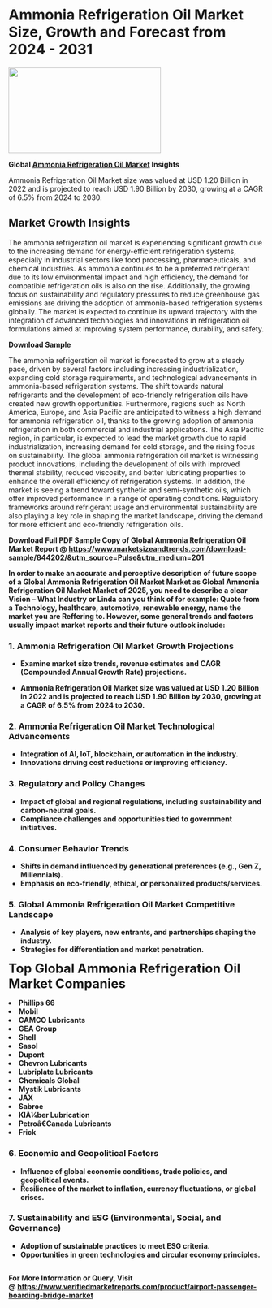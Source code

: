 <H1>Ammonia Refrigeration Oil Market Size, Growth and Forecast from 2024 - 2031</H1><img class="aligncenter size-medium wp-image-584254" src="https://thirdeyenews.in/wp-content/uploads/2024/09/Global-Market-Research-300x168.jpeg" alt="" width="300" height="168" /><p><strong>Global&nbsp;<a href="https://www.marketsizeandtrends.com/download-sample/844202/&amp;utm_source=Pulse&amp;utm_medium=201">Ammonia Refrigeration Oil Market</a> Insights</strong></p><p>Ammonia Refrigeration Oil Market size was valued at USD 1.20 Billion in 2022 and is projected to reach USD 1.90 Billion by 2030, growing at a CAGR of 6.5% from 2024 to 2030.</p><p><h2>Market Growth Insights</h2> <p>The ammonia refrigeration oil market is experiencing significant growth due to the increasing demand for energy-efficient refrigeration systems, especially in industrial sectors like food processing, pharmaceuticals, and chemical industries. As ammonia continues to be a preferred refrigerant due to its low environmental impact and high efficiency, the demand for compatible refrigeration oils is also on the rise. Additionally, the growing focus on sustainability and regulatory pressures to reduce greenhouse gas emissions are driving the adoption of ammonia-based refrigeration systems globally. The market is expected to continue its upward trajectory with the integration of advanced technologies and innovations in refrigeration oil formulations aimed at improving system performance, durability, and safety.</p> <p><strong>Download Sample</strong></p> <p>The ammonia refrigeration oil market is forecasted to grow at a steady pace, driven by several factors including increasing industrialization, expanding cold storage requirements, and technological advancements in ammonia-based refrigeration systems. The shift towards natural refrigerants and the development of eco-friendly refrigeration oils have created new growth opportunities. Furthermore, regions such as North America, Europe, and Asia Pacific are anticipated to witness a high demand for ammonia refrigeration oil, thanks to the growing adoption of ammonia refrigeration in both commercial and industrial applications. The Asia Pacific region, in particular, is expected to lead the market growth due to rapid industrialization, increasing demand for cold storage, and the rising focus on sustainability. The global ammonia refrigeration oil market is witnessing product innovations, including the development of oils with improved thermal stability, reduced viscosity, and better lubricating properties to enhance the overall efficiency of refrigeration systems. In addition, the market is seeing a trend toward synthetic and semi-synthetic oils, which offer improved performance in a range of operating conditions. Regulatory frameworks around refrigerant usage and environmental sustainability are also playing a key role in shaping the market landscape, driving the demand for more efficient and eco-friendly refrigeration oils. <p><strong></p><p><span class=""><strong>Download Full PDF Sample Copy of Global Ammonia Refrigeration Oil Market Report</strong> @ <a href="https://www.marketsizeandtrends.com/download-sample/844202/&amp;utm_source=Pulse&amp;utm_medium=201" target="_blank">https://www.marketsizeandtrends.com/download-sample/844202/&amp;utm_source=Pulse&amp;utm_medium=201</a></span></p><p>In order to make an accurate and perceptive description of future scope of a Global&nbsp;Ammonia Refrigeration Oil Market Market as Global&nbsp;Ammonia Refrigeration Oil Market Market of 2025, you need to describe a clear Vision &ndash; What Industry or Linda can you think of for example: Quote from a Technology, healthcare, automotive, renewable energy, name the market you are Reffering to. However, some general trends and factors usually impact market reports and their future outlook include:</p><h3>1.&nbsp;<strong>Ammonia Refrigeration Oil Market Growth Projections</strong></h3><ul><li>Examine market size trends, revenue estimates and CAGR (Compounded Annual Growth Rate) projections.</li><li><p>Ammonia Refrigeration Oil Market size was valued at USD 1.20 Billion in 2022 and is projected to reach USD 1.90 Billion by 2030, growing at a CAGR of 6.5% from 2024 to 2030.</p></li></ul><h3>2.&nbsp;<strong>Ammonia Refrigeration Oil Market Technological Advancements</strong></h3><ul><li>Integration of AI, IoT, blockchain, or automation in the industry.</li><li>Innovations driving cost reductions or improving efficiency.</li></ul><h3>3.&nbsp;<strong>Regulatory and Policy Changes</strong></h3><ul><li>Impact of global and regional regulations, including sustainability and carbon-neutral goals.</li><li>Compliance challenges and opportunities tied to government initiatives.</li></ul><h3>4.&nbsp;<strong>Consumer Behavior Trends</strong></h3><ul><li>Shifts in demand influenced by generational preferences (e.g., Gen Z, Millennials).</li><li>Emphasis on eco-friendly, ethical, or personalized products/services.</li></ul><h3>5.&nbsp;<strong>Global Ammonia Refrigeration Oil Market Competitive Landscape</strong></h3><ul><li>Analysis of key players, new entrants, and partnerships shaping the industry.</li><li>Strategies for differentiation and market penetration.</li></ul><p data-pm-slice="1 1 []"><span style="color: inherit; font-family: inherit; font-size: 25px;">Top Global Ammonia Refrigeration Oil Market Companies</span></p><div class="" data-test-id=""><p><li>Phillips 66</li><li> Mobil</li><li> CAMCO Lubricants</li><li> GEA Group</li><li> Shell</li><li> Sasol</li><li> Dupont</li><li> Chevron Lubricants</li><li> Lubriplate Lubricants</li><li> Chemicals Global</li><li> Mystik Lubricants</li><li> JAX</li><li> Sabroe</li><li> KlÃ¼ber Lubrication</li><li> Petroâ€Canada Lubricants</li><li> Frick</li></p></div><h3>6.&nbsp;<strong>Economic and Geopolitical Factors</strong></h3><ul><li>Influence of global economic conditions, trade policies, and geopolitical events.</li><li>Resilience of the market to inflation, currency fluctuations, or global crises.</li></ul><h3>7.&nbsp;<strong>Sustainability and ESG (Environmental, Social, and Governance)</strong></h3><ul><li>Adoption of sustainable practices to meet ESG criteria.</li><li>Opportunities in green technologies and circular economy principles.</li></ul><h2><strong style="font-size: 14px;">For More Information or Query, Visit @&nbsp;</strong><a style="background-color: #ffffff; font-size: 14px;" href="https://www.marketsizeandtrends.com/report/ammonia-refrigeration-oil-market/" target="_blank">https://www.verifiedmarketreports.com/product/airport-passenger-boarding-bridge-market</a></h2>

